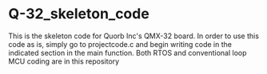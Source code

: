 # Q-32_skeleton_code
This is the skeleton code for Quorb Inc's QMX-32 board.  In order to use this code as is, simply go to projectcode.c and begin writing code in the indicated section in the main function.  Both RTOS and conventional loop MCU coding are in this repository
